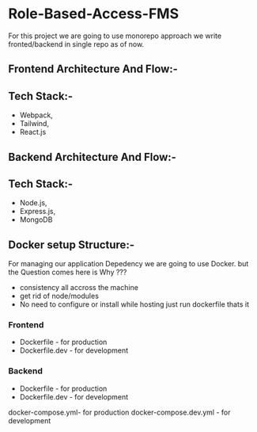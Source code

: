 # Role-Based-Access-FMS
For this project we are going to use monorepo approach we write fronted/backend in single repo as of now.

## Frontend Architecture And Flow:-

## Tech Stack:-
- Webpack, 
- Tailwind, 
- React.js

## Backend Architecture And Flow:-

## Tech Stack:-
- Node.js, 
- Express.js, 
- MongoDB




## Docker setup Structure:-

For managing our application Depedency we are going to use Docker. but the Question comes here is Why ??? 
- consistency all accross the machine 
- get rid of node/modules
- No need to configure or install while hosting just run dockerfile thats it

### Frontend
- Dockerfile - for production
- Dockerfile.dev - for development

### Backend
- Dockerfile - for production
- Dockerfile.dev - for development

docker-compose.yml- for production
docker-compose.dev.yml - for development
